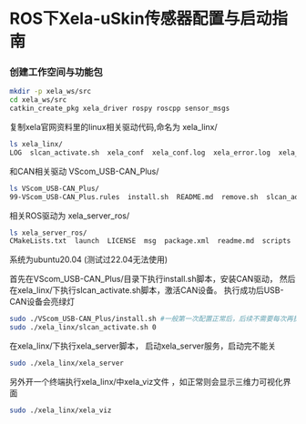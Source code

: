 # ROS下Xela-uSkin传感器配置与启动指南

<!-- ## 一、环境准备 -->
### 创建工作空间与功能包
```bash
mkdir -p xela_ws/src
cd xela_ws/src
catkin_create_pkg xela_driver rospy roscpp sensor_msgs
```

复制xela官网资料里的linux相关驱动代码,命名为 xela_linx/
```bash
ls xela_linx/
LOG  slcan_activate.sh  xela_conf  xela_conf.log  xela_error.log  xela_log  xela_server  xelatools.log  xela_viz  xela_viz.log  xServ.ini
```
和CAN相关驱动 VScom_USB-CAN_Plus/
```bash
ls VScom_USB-CAN_Plus/
99-VScom_USB-CAN_Plus.rules  install.sh  README.md  remove.sh  slcan_add.sh  slcan@.service```
```
相关ROS驱动为 xela_server_ros/
```bash
ls xela_server_ros/
CMakeLists.txt  launch  LICENSE  msg  package.xml  readme.md  scripts  srv
```
系统为ubuntu20.04 (测试过22.04无法使用)

首先在VScom_USB-CAN_Plus/目录下执行install.sh脚本，安装CAN驱动，
然后在xela_linx/下执行slcan_activate.sh脚本，激活CAN设备。
执行成功后USB-CAN设备会亮绿灯
```bash
sudo ./VScom_USB-CAN_Plus/install.sh #一般第一次配置正常后，后续不需要每次再执行
sudo ./xela_linx/slcan_activate.sh 0
```
在xela_linx/下执行xela_server脚本，
启动xela_server服务，启动完不能关
```bash
sudo ./xela_linx/xela_server
```
另外开一个终端执行xela_linx/中xela_viz文件
，如正常则会显示三维力可视化界面
```bash
sudo ./xela_linx/xela_viz
```



